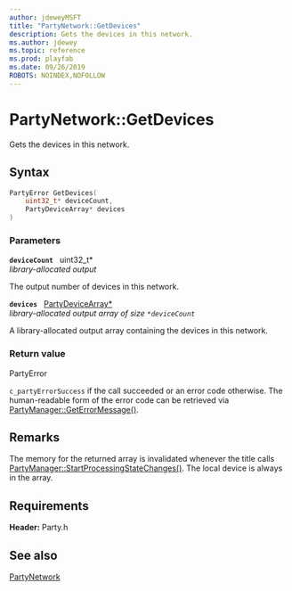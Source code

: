 ```yaml
---
author: jdeweyMSFT
title: "PartyNetwork::GetDevices"
description: Gets the devices in this network.
ms.author: jdewey
ms.topic: reference
ms.prod: playfab
ms.date: 09/26/2019
ROBOTS: NOINDEX,NOFOLLOW
---
```


# PartyNetwork::GetDevices  

Gets the devices in this network.  

## Syntax  
  
```cpp
PartyError GetDevices(  
    uint32_t* deviceCount,  
    PartyDeviceArray* devices  
)  
```  
  
### Parameters  
  
**`deviceCount`** &nbsp; uint32_t*  
*library-allocated output*  
  
The output number of devices in this network.  
  
**`devices`** &nbsp; [PartyDeviceArray*](../../../typedefs.md)  
*library-allocated output array of size `*deviceCount`*  
  
A library-allocated output array containing the devices in this network.  
  
  
### Return value  
PartyError
  
```c_partyErrorSuccess``` if the call succeeded or an error code otherwise. The human-readable form of the error code can be retrieved via [PartyManager::GetErrorMessage()](../../PartyManager/methods/partymanager_geterrormessage.md).
  
## Remarks  
  
The memory for the returned array is invalidated whenever the title calls [PartyManager::StartProcessingStateChanges()](../../PartyManager/methods/partymanager_startprocessingstatechanges.md). The local device is always in the array.
  
## Requirements  
  
**Header:** Party.h
  
## See also  
[PartyNetwork](../partynetwork.md)  

  
  
